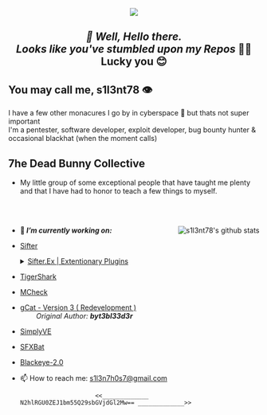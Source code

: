 <p align="middle"><img align="middle" src="https://raw.githubusercontent.com/s1l3nt78/s1l3nt78.github.io/master/.vs/log.png"></p>

<h2 align="Middle"><em><strong>👋 Well, Hello there.</strong></h><br />
<h align="Middle">Looks like you've stumbled upon my Repos</em> 🐱‍👓</h><br />
<h align="Middle">Lucky you 😊</h>


## You may call me, s1l3nt78 👁

 I have a few other monacures I go by in cyberspace 🐇 but thats not super important
  <br />
 I'm a pentester, software developer, exploit developer, bug bounty hunter & occasional blackhat (when the moment calls)
  
## 7he Dead Bunny Collective
 + My little group of some exceptional people that have taught me plenty <br />
 and that I have had to honor to teach a few things to myself. 

<br /><br />

<img align="right" src="https://camo.githubusercontent.com/3f488744235bd0b4205f66b050e8f24c08f0e3eb/68747470733a2f2f6769746875622d726561646d652d73746174732e76657263656c2e6170702f6170693f757365726e616d653d73316c336e7437382673686f775f69636f6e733d74727565267468656d653d7261646963616c" alt="s1l3nt78's github stats" style="max-width:90%;">


- 🔭<strong><em> I’m currently working on: </strong></em> 
- <a href="https://github.com/s1l3nt78/sifter">Sifter</a>
    &emsp; <details><summary><a href="https://github.com/Sifter-Ex">Sifter.Ex | Extentionary Plugins</a></summary>
    &emsp;    ├── <a href="https://github.com/Sifter-Ex/PlugPack">PlugPack</a><br />
    &emsp;    ├── <a href="https://github.com/Sifter-Ex/gPlug">gPlug</a><br />
    &emsp;    ├── <a href="https://github.com/Sifter-Ex/cPlug">cPlug</a><br />
    &emsp;    ├── <a href="https://github.com/Sifter-Ex/mPlug">mPlug</a><br />
    &emsp;    ├── <a href="https://github.com/Sifter-Ex/fPlug">fPlug</a><br />
    &emsp;    └── ...<br />
    </details>
- <a href="https://github.com/s1l3nt78/TigerShark">TigerShark</a>
- <a href="https://github.com/s1l3nt78/MkCheck">MCheck</a>
- <a href="https://github.com/7dbc/gCat">gCat - Version 3 ( Redevelopment )</a> <br />
&emsp;&emsp; <em>Original Author: <strong>byt3bl33d3r</strong></em><br />
- <a href="https://github.com/7dbc/SimplyVE">SimplyVE</a><br />
- <a href="https://github.com/7dbc/SFXBat">SFXBat</a><br />
- <a href="https://github.com/Blackeye2/blackeye">Blackeye-2.0</a>

- 📫 How to reach me:
    s1l3n7h0s7@gmail.com
    
    
                           <<_____________ N2hlRGU0ZEJ1bm55Q29sbGVjdGl2Mw== _____________>>
